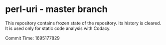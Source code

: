 # perl-uri - master branch

This repository contains frozen state of the repository.
Its history is cleared. It is used only for static code
analysis with Codacy.

Commit Time: 1695177829